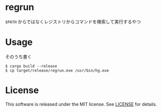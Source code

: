 # regrun

`$PATH` からではなくレジストリからコマンドを検索して実行するやつ

# Usage
そのうち書く 

```shell-session
$ cargo build --release
$ cp target/release/regrun.exe /usr/bin/hg.exe
```


# License
This software is released under the MIT license.
See [LICENSE](LICENSE) for details.
